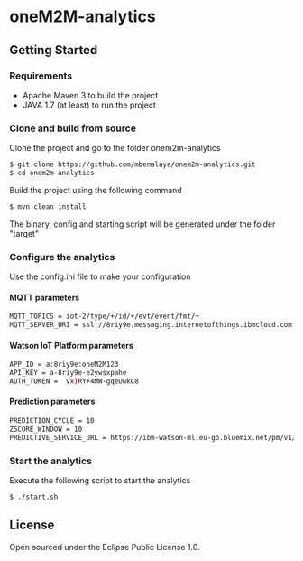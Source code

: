 # oneM2M-analytics

## Getting Started

### Requirements
* Apache Maven 3 to build the project
* JAVA 1.7 (at least) to run the project


### Clone and build from source
Clone the project and go to the folder onem2m-analytics
```sh
$ git clone https://github.com/mbenalaya/onem2m-analytics.git
$ cd onem2m-analytics
```
Build the project using the following command
```sh
$ mvn clean install
```
The binary, config and starting script will be generated under the folder "target"

### Configure the analytics
Use the config.ini file to make your configuration

#### MQTT parameters
```sh
MQTT_TOPICS = iot-2/type/+/id/+/evt/event/fmt/+
MQTT_SERVER_URI = ssl://8riy9e.messaging.internetofthings.ibmcloud.com:8883
```
#### Watson IoT Platform parameters
```sh
APP_ID = a:8riy9e:oneM2M123
API_KEY = a-8riy9e-e2ywsxpahe
AUTH_TOKEN =  vx)RY+4MW-gqeUwkC8
```
#### Prediction parameters
```sh
PREDICTION_CYCLE = 10
ZSCORE_WINDOW = 10
PREDICTIVE_SERVICE_URL = https://ibm-watson-ml.eu-gb.bluemix.net/pm/v1/score/nocycle20rebuid50?accesskey=EzjIR1yqpeSLI1k8XXXO1x8hwYLRGn9Hb4/5XXgqYG5wWJAm8oHM3dFJPzSvZ0fKc1AbOE1UW5e5NZRAC6JLeJm4UhduKiR4fCfmGQLC1t8=
```
### Start the analytics
Execute the following script to start the analytics
```sh
$ ./start.sh
```
<!--
## Demonstration
## 1. [Start a oneM2M CSE](https://github.com/mbenalaya/onem2m-watson/blob/master/README.md#start-a-onem2m-cse)
## 2. [Start the oneM2M Watson IoT interworking](https://github.com/mbenalaya/onem2m-watson/blob/master/README.md#start-the-onem2m-watson-iot-interworking)
## 3. Start the oneM2M analytics
Follow the steps explained in the [Getting Started](https://github.com/mbenalaya/onem2m-analytics/blob/master/README.md##getting-started) section to run the analytics
## 4. [Visualize your data and predicition on Watson IoT Platform](https://github.com/mbenalaya/onem2m-watson/blob/master/README.md#visualize-your-data-on-watson-iot-platform)
-->
## License
Open sourced under the Eclipse Public License 1.0.
